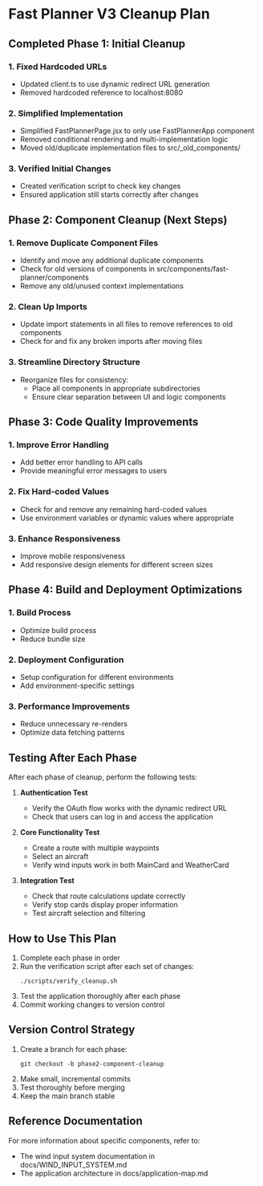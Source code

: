 # Fast Planner V3 Cleanup Plan

## Completed Phase 1: Initial Cleanup

### 1. Fixed Hardcoded URLs
- Updated client.ts to use dynamic redirect URL generation
- Removed hardcoded reference to localhost:8080

### 2. Simplified Implementation
- Simplified FastPlannerPage.jsx to only use FastPlannerApp component
- Removed conditional rendering and multi-implementation logic
- Moved old/duplicate implementation files to src/_old_components/

### 3. Verified Initial Changes
- Created verification script to check key changes
- Ensured application still starts correctly after changes

## Phase 2: Component Cleanup (Next Steps)

### 1. Remove Duplicate Component Files
- Identify and move any additional duplicate components
- Check for old versions of components in src/components/fast-planner/components
- Remove any old/unused context implementations

### 2. Clean Up Imports
- Update import statements in all files to remove references to old components
- Check for and fix any broken imports after moving files

### 3. Streamline Directory Structure
- Reorganize files for consistency:
  - Place all components in appropriate subdirectories
  - Ensure clear separation between UI and logic components

## Phase 3: Code Quality Improvements

### 1. Improve Error Handling
- Add better error handling to API calls
- Provide meaningful error messages to users

### 2. Fix Hard-coded Values
- Check for and remove any remaining hard-coded values
- Use environment variables or dynamic values where appropriate

### 3. Enhance Responsiveness
- Improve mobile responsiveness
- Add responsive design elements for different screen sizes

## Phase 4: Build and Deployment Optimizations

### 1. Build Process
- Optimize build process
- Reduce bundle size

### 2. Deployment Configuration
- Setup configuration for different environments
- Add environment-specific settings

### 3. Performance Improvements
- Reduce unnecessary re-renders
- Optimize data fetching patterns

## Testing After Each Phase

After each phase of cleanup, perform the following tests:

1. **Authentication Test**
   - Verify the OAuth flow works with the dynamic redirect URL
   - Check that users can log in and access the application

2. **Core Functionality Test**
   - Create a route with multiple waypoints
   - Select an aircraft
   - Verify wind inputs work in both MainCard and WeatherCard

3. **Integration Test**
   - Check that route calculations update correctly
   - Verify stop cards display proper information
   - Test aircraft selection and filtering

## How to Use This Plan

1. Complete each phase in order
2. Run the verification script after each set of changes:
   ```
   ./scripts/verify_cleanup.sh
   ```
3. Test the application thoroughly after each phase
4. Commit working changes to version control

## Version Control Strategy

1. Create a branch for each phase:
   ```
   git checkout -b phase2-component-cleanup
   ```
2. Make small, incremental commits
3. Test thoroughly before merging
4. Keep the main branch stable

## Reference Documentation

For more information about specific components, refer to:
- The wind input system documentation in docs/WIND_INPUT_SYSTEM.md
- The application architecture in docs/application-map.md